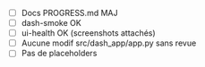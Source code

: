 *   [ ] Docs PROGRESS.md MAJ
*   [ ] dash-smoke OK
*   [ ] ui-health OK (screenshots attachés)
*   [ ] Aucune modif src/dash_app/app.py sans revue
*   [ ] Pas de placeholders